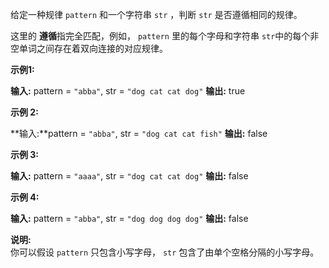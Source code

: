 给定一种规律 `pattern` 和一个字符串 `str` ，判断 `str` 是否遵循相同的规律。

这里的 **遵循**指完全匹配，例如， `pattern` 里的每个字母和字符串 `str`中的每个非空单词之间存在着双向连接的对应规律。

**示例1:**

**输入:** pattern = `"abba"`, str = `"dog cat cat dog"`
**输出:** true

**示例 2:**

**输入:**pattern = `"abba"`, str = `"dog cat cat fish"`
**输出:** false

**示例 3:**

**输入:** pattern = `"aaaa"`, str = `"dog cat cat dog"`
**输出:** false

**示例 4:**

**输入:** pattern = `"abba"`, str = `"dog dog dog dog"`
**输出:** false

**说明:**  
你可以假设 `pattern` 只包含小写字母， `str` 包含了由单个空格分隔的小写字母。